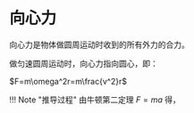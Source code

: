 # 向心力

向心力是物体做圆周运动时收到的所有外力的合力。

做匀速圆周运动时，向心力指向圆心，即：

$F=m\omega^2r=m\frac{v^2}r$

!!! Note "推导过程"
    由牛顿第二定理 $F=ma$ 得，